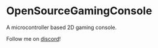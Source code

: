 # OpenSourceGamingConsole
A microcontroller based 2D gaming console.

Follow me on [discord](https://discord.gg/Mt3YDnhh)!
